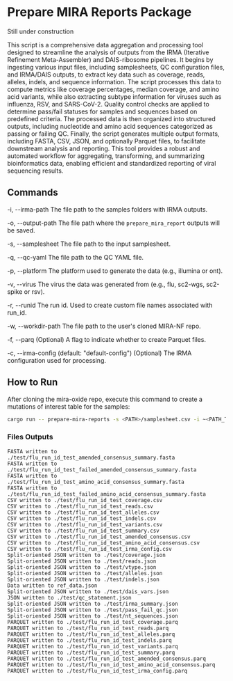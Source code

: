 # Prepare MIRA Reports Package

Still under construction

This script is a comprehensive data aggregation and processing tool designed to streamline the analysis of outputs from the IRMA (Iterative Refinement Meta-Assembler) and DAIS-ribosome pipelines. It begins by ingesting various input files, including samplesheets, QC configuration files, and IRMA/DAIS outputs, to extract key data such as coverage, reads, alleles, indels, and sequence information. The script processes this data to compute metrics like coverage percentages, median coverage, and amino acid variants, while also extracting subtype information for viruses such as influenza, RSV, and SARS-CoV-2. Quality control checks are applied to determine pass/fail statuses for samples and sequences based on predefined criteria. The processed data is then organized into structured outputs, including nucleotide and amino acid sequences categorized as passing or failing QC. Finally, the script generates multiple output formats, including FASTA, CSV, JSON, and optionally Parquet files, to facilitate downstream analysis and reporting. This tool provides a robust and automated workflow for aggregating, transforming, and summarizing bioinformatics data, enabling efficient and standardized reporting of viral sequencing results.

## Commands
-i, --irma-path <PathBuf>
    The file path to the samples folders with IRMA outputs.

-o, --output-path <PathBuf>
    The file path where the `prepare_mira_report` outputs will be saved.

-s, --samplesheet <PathBuf>
    The file path to the input samplesheet.

-q, --qc-yaml <PathBuf>
    The file path to the QC YAML file.

-p, --platform <String>
    The platform used to generate the data (e.g., illumina or ont).

-v, --virus <String>
    The virus the data was generated from (e.g., flu, sc2-wgs, sc2-spike or rsv).

-r, --runid <String>
   The run id. Used to create custom file names associated with run_id.

-w, --workdir-path <PathBuf>
    The file path to the user's cloned MIRA-NF repo.

-f, --parq
    (Optional) A flag to indicate whether to create Parquet files.

-c, --irma-config <String> (default: "default-config")
    (Optional) The IRMA configuration used for processing.

## How to Run
After cloning the mira-oxide repo, execute this command to create a mutations of interest table for the samples:

```bash
cargo run -- prepare-mira-reports -s <PATH>/samplesheet.csv -i ~<PATH_TO_MIRA_NF_OUTPUTS. -o <OUTDIR> -q <PATH>/qc_test.yaml -p <PLATFORM> -w <PATH>/MIRA-NF -r <RUN_ID> -v <VIRUS> 
```

### Files Outputs

```
FASTA written to ./test/flu_run_id_test_amended_consensus_summary.fasta
FASTA written to ./test/flu_run_id_test_failed_amended_consensus_summary.fasta
FASTA written to ./test/flu_run_id_test_amino_acid_consensus_summary.fasta
FASTA written to ./test/flu_run_id_test_failed_amino_acid_consensus_summary.fasta
CSV written to ./test/flu_run_id_test_coverage.csv
CSV written to ./test/flu_run_id_test_reads.csv
CSV written to ./test/flu_run_id_test_alleles.csv
CSV written to ./test/flu_run_id_test_indels.csv
CSV written to ./test/flu_run_id_test_variants.csv
CSV written to ./test/flu_run_id_test_summary.csv
CSV written to ./test/flu_run_id_test_amended_consensus.csv
CSV written to ./test/flu_run_id_test_amino_acid_consensus.csv
CSV written to ./test/flu_run_id_test_irma_config.csv
Split-oriented JSON written to ./test/coverage.json
Split-oriented JSON written to ./test/reads.json
Split-oriented JSON written to ./test/vtype.json
Split-oriented JSON written to ./test/alleles.json
Split-oriented JSON written to ./test/indels.json
Data written to ref_data.json
Split-oriented JSON written to ./test/dais_vars.json
JSON written to ./test/qc_statement.json
Split-oriented JSON written to ./test/irma_summary.json
Split-oriented JSON written to ./test/pass_fail_qc.json
Split-oriented JSON written to ./test/nt_sequences.json
PARQUET written to ./test/flu_run_id_test_coverage.parq
PARQUET written to ./test/flu_run_id_test_reads.parq
PARQUET written to ./test/flu_run_id_test_alleles.parq
PARQUET written to ./test/flu_run_id_test_indels.parq
PARQUET written to ./test/flu_run_id_test_variants.parq
PARQUET written to ./test/flu_run_id_test_summary.parq
PARQUET written to ./test/flu_run_id_test_amended_consensus.parq
PARQUET written to ./test/flu_run_id_test_amino_acid_consensus.parq
PARQUET written to ./test/flu_run_id_test_irma_config.parq
```


